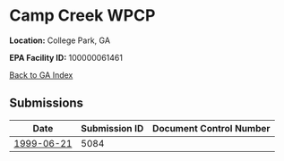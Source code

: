 # Camp Creek WPCP

**Location:** College Park, GA

**EPA Facility ID:** 100000061461

[Back to GA Index](../../index.md)

## Submissions

| Date | Submission ID | Document Control Number |
|------|--------------|-------------------------|
| [1999-06-21](submissions/5084.md) | 5084 |  |
